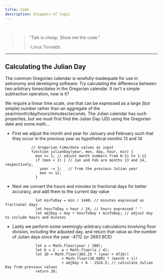 ```yaml
---
title: Code
description: Snippets of logic
---
```


<br>

>> "Talk is cheap. Show me the code."
>>
>> -Linus Torvalds

---

<div class="gridwrap">
    <div class="gridright"> 
        <h2>Calculating the Julian Day</h2>     
        <p class="blocktext">The common Gregorian calendar is woefully-inadequate for use in
        astronomy and developing software: Try calculating the difference between two arbitrary times/dates 
        in the Gregorian calendar. It isn't a simple subtraction operation, now is it?</p>        
        <p class="blocktext">We require a linear time scale, one that can be expressed as a large (but simple) 
        number rather than an aggregate of the year/month/day/hours/minutes/seconds. The Julian calendar has
        such properties, but we must first find the Julian Day (JD) using the Gregorian date and some math...</p>
<ul>
<li>First we adjust the month and year for January and February such that they
occur in the previous year as hypothetical months 13 and 14</li>
</ul>      
               
                // Gregorian time/date values as input
                function julianDay(year, mon, day, hour, min) {
                  mon += 1; // adjust month numbers from 0-11 to 1-12
                  if (mon < 3) { // Jan and Feb are months 13 and 14, respectively, 
                    year -= 1;   // from the previous Julian year
                    mon += 12;
                  }
                                
<ul>
  <li>Next we convert the hours and minutes to fractional days for better accuracy,
    and add them to the current day value</li>
</ul>
                
                
                  let minToDay = min / 1440; // minutes expressed as fractional days
                  let hourToDay = hour / 24; // hours expressed " " 
                  let adjDay = day + hourToDay + minToDay; // adjust day to include hours and minutes
                                
<ul>
<li>Lastly we perform some seemingly-arbitrary calculations involving floor 
  division, including the adjusted day, and return that value as the number of
  Julian days since the year -4712 (or 2693 BCE)</li>
</ul>
                                
                  let a = Math.floor(year / 100);
                  let b = 2 - a + Math.floor(a / 4);
                  let JD = Math.floor(365.25 * (year + 4716)) 
                              + Math.floor(30.6001 * (month + 1)) 
                              + adjDay + b - 1524.5; // calculate Julian Day from previous values
                  return JD;               
   </div>
</div>
